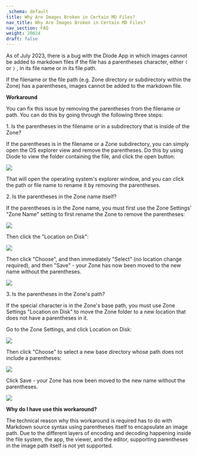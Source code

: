 ```yaml
---
_schema: default
title: Why Are Images Broken in Certain MD Files?
nav_title: Why Are Images Broken in Certain MD Files?
nav_section: FAQ
weight: 20024
draft: false
---
```

As of July 2023, there is a bug with the Diode App in which images cannot be added to markdown files if the file has a parentheses character, either `(` or `)` , in its file name or in its file path.

If the filename or the file path (e.g. Zone directory or subdirectory within the Zone) has a parentheses, images cannot be added to the markdown file.

**Workaround**

You can fix this issue by removing the parentheses from the filename or path. You can do this by going through the following three steps:

1\. Is the parentheses in the filename or in a subdirectory that is inside of the Zone?

If the parentheses is in the filename or a Zone subdirectory, you can simply open the OS explorer view and remove the parentheses. Do this by using Diode to view the folder containing the file, and click the open button:

![](/uploads/image-3.png)

That will open the operating system's explorer window, and you can click the path or file name to rename it by removing the parentheses.

2\. Is the parentheses in the Zone name itself?

If the parentheses is in the Zone name, you must first use the Zone Settings' "Zone Name" setting to first rename the Zone to remove the parentheses:

![](/uploads/image-4.png)

Then click the "Location on Disk":

![](/uploads/image-5.png)

Then click "Choose", and then immediately "Select" (no location change required), and then "Save" - your Zone has now been moved to the new name without the parentheses.

![](/uploads/image-6.png)

3\. Is the parentheses in the Zone's path?

If the special character is in the Zone's base path, you must use Zone Settings "Location on Disk" to move the Zone folder to a new location that does not have a parentheses in it.

Go to the Zone Settings, and click Location on Disk:

![](/uploads/image-7.png)

Then click "Choose" to select a new base directory whose path does not include a parentheses:

![](/uploads/image-8.png)

Click Save - your Zone has now been moved to the new name without the parentheses.

![](/uploads/image-9.png)

**Why do I have use this workaround?**

The technical reason why this workaround is required has to do with Markdown source syntax using parentheses itself to encapsulate an image path. Due to the different layers of encoding and decoding happening inside the file system, the app, the viewer, and the editor, supporting parentheses in the image path itself is not yet supported.